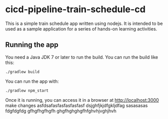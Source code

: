 # cicd-pipeline-train-schedule-cd

This is a simple train schedule app written using nodejs. It is intended to be used as a sample application for a series of hands-on learning activities.

## Running the app

You need a Java JDK 7 or later to run the build. You can run the build like this:

    ./gradlew build

You can run the app with:

    ./gradlew npm_start

Once it is running, you can access it in a browser at [http://localhost:3000](http://localhost:3000)
make changes
asfdsafasfasfasfasfasf
dsjghfjkjdfgkljdfag
sasasasas
fdgfdgfdg
gfhgfhgfhgfh
ghgfhghghgfhfghvhjvghjhvh
